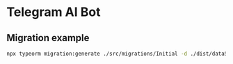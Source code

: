 # Telegram AI Bot

## Migration example

```sh
npx typeorm migration:generate ./src/migrations/Initial -d ./dist/dataSource/dataSource.js
```
